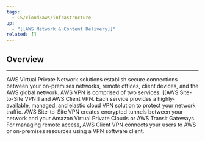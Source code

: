 ```yaml
---
tags:
  - CS/cloud/aws/infrastructure
up:
  - "[[AWS Network & Content Delivery]]"
related: []
---
```

## Overview
___
AWS Virtual Private Network solutions establish secure connections between your on-premises networks, remote offices, client devices, and the AWS global network. AWS VPN is comprised of two services: [[AWS Site-to-Site VPN]] and AWS Client VPN. Each service provides a highly-available, managed, and elastic cloud VPN solution to protect your network traffic. AWS Site-to-Site VPN creates encrypted tunnels between your network and your Amazon Virtual Private Clouds or AWS Transit Gateways. For managing remote access, AWS Client VPN connects your users to AWS or on-premises resources using a VPN software client.